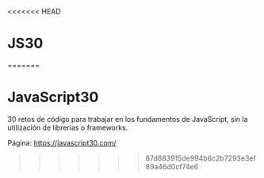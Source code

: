 <<<<<<< HEAD
# JS30
=======
# JavaScript30

30 retos de código para trabajar en los fundamentos de JavaScript, sin la utilización de librerías o frameworks.

Página: https://javascript30.com/
>>>>>>> 87d883915de994b6c2b7293e3ef89a46d0cf74e6
